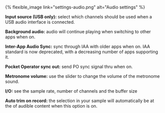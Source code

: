 ---
---

{% flexible_image link="settings-audio.png" alt="Audio settings" %}

**Input source (USB only):** select which channels should be used when a USB audio interface is connected.

**Background audio:** audio will continue playing when switching to other apps when on.

**Inter-App Audio Sync:** sync through IAA with older apps when on. IAA standard is now deprecated, with a decreasing number of apps supporting it.

**Pocket Operator sync out:** send PO sync signal thru when on.

**Metronome volume:** use the slider to change the volume of the metronome sound.

**I/O:** see the sample rate, number of channels and the buffer size

**Auto trim on record:** the selection in your sample will automatically be at the of audible content when this option is on. 